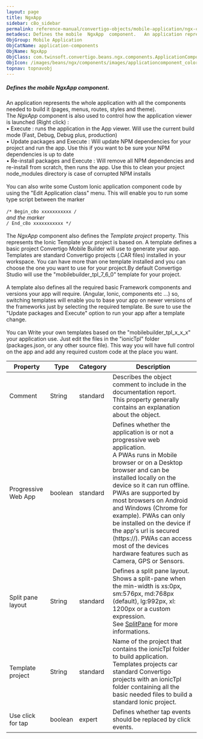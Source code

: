 ```yaml
---
layout: page
title: NgxApp
sidebar: c8o_sidebar
permalink: reference-manual/convertigo-objects/mobile-application/ngx-components/application-components/ngxapp/
metadesc: Defines the mobile  NgxApp  component.   An application represents the whole application with all the components needed to build it (pages, menus, rou
ObjGroup: Mobile Application
ObjCatName: application-components
ObjName: NgxApp
ObjClass: com.twinsoft.convertigo.beans.ngx.components.ApplicationComponent
ObjIcon: /images/beans/ngx/components/images/applicationcomponent_color_32x32.png
topnav: topnavobj
---
```

##### Defines the mobile <i>NgxApp</i> component. 

An application represents the whole application with all the components needed to build it (pages, menus, routes, styles and theme). <br/>The <i>NgxApp</i> component is also used to control how the application viewer is launched (Right click) : <br> • Execute : runs the application in the App viewer. Will use the current build mode (Fast, Debug, Debug plus, production)<br> • Update packages and Execute : Will update NPM dependencies for your project and run the app. Use this if you want to be sure your NPM dependencies is up to date<br> • Re-install packages and Execute : Will remove all NPM dependencies and re-install from scratch, then runs the app. Use this to clean your project node_modules directory is case of corrupted NPM installs<br/> <br /> You can also write some Custom Ionic application component code by using the "Edit Application class" menu. This will enable you to run some type script between the marker<br ><br > <code>/* Begin_c8o xxxxxxxxxxx */ </code> and the marker<br /> <code>/* End_c8o xxxxxxxxxxx */ </code>  <br /> <br /> The <i>NgxApp</i> component also defines the <i>Template project</i> property. This represents the Ionic Template your project is based on. A template defines a basic project Convertigo Mobile Builder will use to generate your app. Templates are standard Convertigo projects (.CAR files) installed in your workspace. You can have more than one template installed and you can choose the one you want to use for your project.By default Convertigo Studio will use the "mobilebuilder_tpl_7_6_0" template for your project. <br /><br /> A template also defines all the required basic Framework components and versions your app will require. (Angular, Ionic, components etc ...) so, switching templates will enable you to base your app on newer versions of the frameworks just by selecting the required template. Be sure to use the "Update packages and Execute" option to run your app after a template change. <br /> <br /> You can Write your own templates based on the "mobilebuilder_tpl_x_x_x" your application use. Just edit the files in the "ionicTpl" folder (packages.json, or any other source file). This way you will have full control on the app and add any required custom code at the place you want.

Property | Type | Category | Description
--- | --- | --- | ---
Comment | String | standard | Describes the object comment to include in the documentation report.<br/>This property generally contains an explanation about the object.
Progressive Web App | boolean | standard | Defines whether the application is or not a progressive web application.<br/>A PWAs runs in Mobile browser or on a Desktop browser and can be installed locally on the device so it can run offline. PWAs are supported by most browsers on Android and Windows (Chrome for example). PWAs can only be installed on the device if the app's url is secured (https://). PWAs can access most of the devices hardware features such as Camera, GPS or Sensors.
Split pane layout | String | standard | Defines a split pane layout.<br/>Shows a split-pane when the min-width is xs:0px, sm:576px, md:768px (default), lg:992px, xl: 1200px or a custom expression. <br />See <a href="https://ionicframework.com/docs/v3/api/components/split-pane/SplitPane/" target="_blank">SplitPane</a> for more informations.
Template project | String | standard | Name of the project that contains the ionicTpl folder to build application.<br/>Templates projects car standard Convertigo projects with an ionicTpl folder containing all the basic needed files to build a standard Ionic project.
Use click for tap | boolean | expert | Defines whether tap events should be replaced by click events.<br/>
